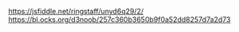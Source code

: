https://jsfiddle.net/ringstaff/unyd6q29/2/
https://bl.ocks.org/d3noob/257c360b3650b9f0a52dd8257d7a2d73
